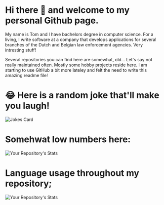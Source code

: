 # Hi there 👋 and welcome to my personal Github page.
My name is Tom and I have bachelors degree in computer science. For a living, I write software at a company that develops applications for several branches of the Dutch and Belgian law enforcement agencies. Very intresting stuff!


Several repositories you can find here are somewhat, old... Let's say not really maintained often. 
Mostly some hobby projects reside here. I am starting to use GitHub a bit more lateley and felt the need to write this amazing readme file!


# 😂 Here is a random joke that'll make you laugh!
![Jokes Card](https://readme-jokes.vercel.app/api)

# Somehwat low numbers here:
![Your Repository's Stats](https://github-readme-stats.vercel.app/api?username=Fazer01&show_icons=true)

# Language usage throughout my repository; 
![Your Repository's Stats](https://github-readme-stats.vercel.app/api/top-langs/?username=Fazer01&theme=blue-green)


<!--
**Fazer01/Fazer01** is a ✨ _special_ ✨ repository because its `README.md` (this file) appears on your GitHub profile.

Here are some ideas to get you started:

- 🔭 I’m currently working on ...
- 🌱 I’m currently learning ...
- 👯 I’m looking to collaborate on ...
- 🤔 I’m looking for help with ...
- 💬 Ask me about ...
- 📫 How to reach me: ...
- 😄 Pronouns: ...
- ⚡ Fun fact: ...
-->
